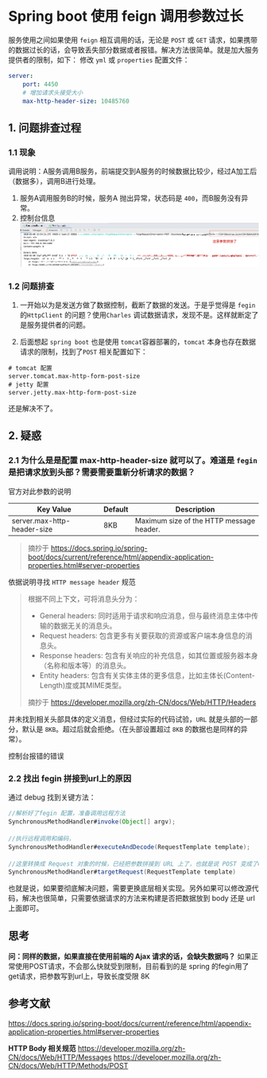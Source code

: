 # Spring boot 使用 feign 调用参数过长

服务使用之间如果使用 `feign` 相互调用的话，无论是 `POST` 或 `GET` 请求，如果携带的数据过长的话，会导致丢失部分数据或者报错。解决方法很简单。就是加大服务提供者的限制，如下：
修改 `yml` 或 `properties` 配置文件：

```yml
server:
    port: 4450
    # 增加请求头接受大小
    max-http-header-size: 10485760
```

## 1. 问题排查过程

### 1.1 现象
调用说明：A服务调用B服务，前端提交到A服务的时候数据比较少，经过A加工后（数据多），调用B进行处理。

1. 服务A调用服务B的时候，服务A 抛出异常，状态码是 `400`，而B服务没有异常。
2. 控制台信息
![w400](media/15834600207814/15836550983782.jpg)

### 1.2 问题排查

1. 一开始以为是发送方做了数据控制，截断了数据的发送。于是乎觉得是 `fegin` 的`HttpClient` 的问题？使用`Charles` 调试数据请求，发现不是。这样就断定了是服务提供者的问题。

2. 后面想起 `spring boot` 也是使用 `tomcat`容器部署的，`tomcat` 本身也存在数据请求的限制，找到了`POST` 相关配置如下：

```properties
# tomcat 配置
server.tomcat.max-http-form-post-size
# jetty 配置
server.jetty.max-http-form-post-size
```
还是解决不了。

## 2. 疑惑

### 2.1 为什么是是配置 max-http-header-size 就可以了。难道是 `fegin` 是把请求放到头部？需要需要重新分析请求的数据？

官方对此参数的说明
>
| Key	Value | Default | Description |
| --- | --- | --- |
| server.max-http-header-size | 8KB | Maximum size of the HTTP message header. |
> 摘抄于 https://docs.spring.io/spring-boot/docs/current/reference/html/appendix-application-properties.html#server-properties

依据说明寻找 `HTTP message header` 规范 

>根据不同上下文，可将消息头分为：
>
>* General headers: 同时适用于请求和响应消息，但与最终消息主体中传输的数据无关的消息头。
>* Request headers: 包含更多有关要获取的资源或客户端本身信息的消息头。
>* Response headers: 包含有关响应的补充信息，如其位置或服务器本身（名称和版本等）的消息头。
>* Entity headers: 包含有关实体主体的更多信息，比如主体长(Content-Length)度或其MIME类型。
>
>摘抄于 https://developer.mozilla.org/zh-CN/docs/Web/HTTP/Headers

并未找到相关头部具体的定义消息，但经过实际的代码试验，`URL` 就是头部的一部分，默认是 `8KB`。超过后就会拒绝。（在头部设置超过 `8KB` 的数据也是同样的异常）。

控制台报错的错误


### 2.2 找出 fegin 拼接到url上的原因

通过 debug 找到关键方法：

```java
//解析好了fegin 配置，准备调用远程方法
SynchronousMethodHandler#invoke(Object[] argv);

//执行远程调用和编码，
SynchronousMethodHandler#executeAndDecode(RequestTemplate template);

//这里转换成 Request 对象的时候，已经把参数拼接到 URL 上了，也就是说 POST 变成了GET 请求
SynchronousMethodHandler#targetRequest(RequestTemplate template)
```
也就是说，如果要彻底解决问题，需要更换底层相关实现。另外如果可以修改源代码，解决也很简单，只需要依据请求的方法来构建是否把数据放到 body 还是 url 上面即可。

## 思考
**问：同样的数据，如果直接在使用前端的 Ajax 请求的话，会缺失数据吗？**
如果正常使用POST请求，不会那么快就受到限制，目前看到的是 spring 的fegin用了get请求，把参数写到url上，导致长度受限 8K



## 参考文献
https://docs.spring.io/spring-boot/docs/current/reference/html/appendix-application-properties.html#server-properties

**HTTP Body 相关规范**
https://developer.mozilla.org/zh-CN/docs/Web/HTTP/Messages
https://developer.mozilla.org/zh-CN/docs/Web/HTTP/Methods/POST


